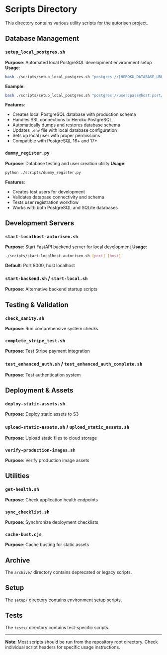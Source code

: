 # Scripts Directory

This directory contains various utility scripts for the autorisen project.

## Database Management

### `setup_local_postgres.sh`
**Purpose**: Automated local PostgreSQL development environment setup
**Usage**: 
```bash
bash ./scripts/setup_local_postgres.sh "postgres://[HEROKU_DATABASE_URL]" [local_db_name] [local_username]
```
**Example**:
```bash
bash ./scripts/setup_local_postgres.sh "postgres://user:pass@host:port/db" autorisen_local vscode
```
**Features**:
- Creates local PostgreSQL database with production schema
- Handles SSL connections to Heroku PostgreSQL
- Automatically dumps and restores database schema
- Updates `.env` file with local database configuration
- Sets up local user with proper permissions
- Compatible with PostgreSQL 16+ and 17+

### `dummy_register.py`
**Purpose**: Database testing and user creation utility
**Usage**:
```bash
python ./scripts/dummy_register.py
```
**Features**:
- Creates test users for development
- Validates database connectivity and schema
- Tests user registration workflow
- Works with both PostgreSQL and SQLite databases

## Development Servers

### `start-localhost-autorisen.sh`
**Purpose**: Start FastAPI backend server for local development
**Usage**:
```bash
./scripts/start-localhost-autorisen.sh [port] [host]
```
**Default**: Port 8000, host localhost

### `start-backend.sh` / `start-local.sh`
**Purpose**: Alternative backend startup scripts

## Testing & Validation

### `check_sanity.sh`
**Purpose**: Run comprehensive system checks
### `complete_stripe_test.sh`
**Purpose**: Test Stripe payment integration
### `test_enhanced_auth.sh` / `test_enhanced_auth_complete.sh`
**Purpose**: Test authentication system

## Deployment & Assets

### `deploy-static-assets.sh`
**Purpose**: Deploy static assets to S3
### `upload-static-assets.sh` / `upload_static_assets.sh`
**Purpose**: Upload static files to cloud storage
### `verify-production-images.sh`
**Purpose**: Verify production image assets

## Utilities

### `get-health.sh`
**Purpose**: Check application health endpoints
### `sync_checklist.sh`
**Purpose**: Synchronize deployment checklists
### `cache-bust.cjs`
**Purpose**: Cache busting for static assets

## Archive
The `archive/` directory contains deprecated or legacy scripts.

## Setup
The `setup/` directory contains environment setup scripts.

## Tests  
The `tests/` directory contains test-specific scripts.

---

**Note**: Most scripts should be run from the repository root directory. Check individual script headers for specific usage instructions.
